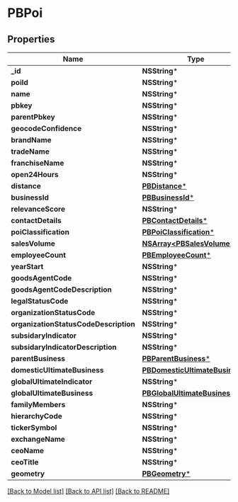 # PBPoi

## Properties
Name | Type | Description | Notes
------------ | ------------- | ------------- | -------------
**_id** | **NSString*** |  | [optional] 
**poiId** | **NSString*** |  | [optional] 
**name** | **NSString*** |  | [optional] 
**pbkey** | **NSString*** |  | [optional] 
**parentPbkey** | **NSString*** |  | [optional] 
**geocodeConfidence** | **NSString*** |  | [optional] 
**brandName** | **NSString*** |  | [optional] 
**tradeName** | **NSString*** |  | [optional] 
**franchiseName** | **NSString*** |  | [optional] 
**open24Hours** | **NSString*** |  | [optional] 
**distance** | [**PBDistance***](PBDistance.md) |  | [optional] 
**businessId** | [**PBBusinessId***](PBBusinessId.md) |  | [optional] 
**relevanceScore** | **NSString*** |  | [optional] 
**contactDetails** | [**PBContactDetails***](PBContactDetails.md) |  | [optional] 
**poiClassification** | [**PBPoiClassification***](PBPoiClassification.md) |  | [optional] 
**salesVolume** | [**NSArray&lt;PBSalesVolume&gt;***](PBSalesVolume.md) |  | [optional] 
**employeeCount** | [**PBEmployeeCount***](PBEmployeeCount.md) |  | [optional] 
**yearStart** | **NSString*** |  | [optional] 
**goodsAgentCode** | **NSString*** |  | [optional] 
**goodsAgentCodeDescription** | **NSString*** |  | [optional] 
**legalStatusCode** | **NSString*** |  | [optional] 
**organizationStatusCode** | **NSString*** |  | [optional] 
**organizationStatusCodeDescription** | **NSString*** |  | [optional] 
**subsidaryIndicator** | **NSString*** |  | [optional] 
**subsidaryIndicatorDescription** | **NSString*** |  | [optional] 
**parentBusiness** | [**PBParentBusiness***](PBParentBusiness.md) |  | [optional] 
**domesticUltimateBusiness** | [**PBDomesticUltimateBusiness***](PBDomesticUltimateBusiness.md) |  | [optional] 
**globalUltimateIndicator** | **NSString*** |  | [optional] 
**globalUltimateBusiness** | [**PBGlobalUltimateBusiness***](PBGlobalUltimateBusiness.md) |  | [optional] 
**familyMembers** | **NSString*** |  | [optional] 
**hierarchyCode** | **NSString*** |  | [optional] 
**tickerSymbol** | **NSString*** |  | [optional] 
**exchangeName** | **NSString*** |  | [optional] 
**ceoName** | **NSString*** |  | [optional] 
**ceoTitle** | **NSString*** |  | [optional] 
**geometry** | [**PBGeometry***](PBGeometry.md) |  | [optional] 

[[Back to Model list]](../README.md#documentation-for-models) [[Back to API list]](../README.md#documentation-for-api-endpoints) [[Back to README]](../README.md)


